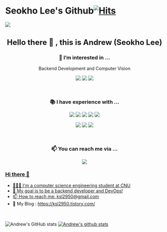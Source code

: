 # Seokho Lee's Github[![Hits](https://hits.seeyoufarm.com/api/count/incr/badge.svg?url=https%3A%2F%2Fgithub.com%2Fdltjrgh&count_bg=%2364A0D6&title_bg=%23555555&icon=&icon_color=%23E7E7E7&title=hits&edge_flat=false)](https://hits.seeyoufarm.com)

<img src="https://capsule-render.vercel.app/api?type=waving&color=auto&height=300&section=header&text=dltjrgh&fontSize=90" />

<h3 align="center" style="font-size: 1.5rem;">Hello there 👋 , this is Andrew (Seokho Lee)</h3>

<h3 align="center">🌱 I’m interested in ...</h3>
<p align="center">Backend Development and Computer Vision</p>

<p align="center">
  <img src="https://img.shields.io/badge/Spring-6DB33F?style=flat-square&logo=Spring&logoColor=white"/>
  <img src="https://img.shields.io/badge/PyTorch-EE4C2C?style=flat-square&logo=PyTorch&logoColor=white"/>
  <img src="https://img.shields.io/badge/OpenCV-5C3EE8?style=flat-square&logo=OpenCV&logoColor=white"/>
</p>

<div>&nbsp;</div>

<h3 align="center">📚 I have experience with ...</h3>

<p align="center">
  <img src="https://img.shields.io/badge/Spring-6DB33F?style=flat-square&logo=Spring&logoColor=white"/>
  <img src="https://img.shields.io/badge/Django-092E20?style=flat-square&logo=Django&logoColor=white"/>
  <img src="https://img.shields.io/badge/Flask-000000?style=flat-square&logo=Django&logoColor=white"/>
  <img src="https://img.shields.io/badge/Express-000000?style=flat-square&logo=Express&logoColor=white"/>
  <img src="https://img.shields.io/badge/NestJS-E0234E?style=flat-square&logo=nestjs&logoColor=white"/>
</p>

<p align="center">
  <img src="https://img.shields.io/badge/React-61DAFB?style=flat-square&logo=React&logoColor=white"/>
  <img src="https://img.shields.io/badge/Next.js-000000?style=flat-square&logo=nextdotjs&logoColor=white"/>
  <img src="https://img.shields.io/badge/Elastic_Stack-005571?style=flat-square&logo=Elastic-Stack&logoColor=white"/>
</p>

<div>&nbsp;</div>

<h3 align="center">📫 You can reach me via ...</h3>

<p align="center">
<a href="mailto:nocte55is@gmail.com"><img src="https://img.shields.io/badge/Gmail-EA4335?style=flat-square&logo=Gmail&logoColor=white&link=mailto:nocte55is@gmail.com"/>
</p>

  ### Hi there 👋

- 👩🏻‍💻 I'm a computer science engineering student at CNU
- 🌱 My goal is to be a backend developer and DevOps!
- 📫 How to reach me: ksl2950@gmail.com
- 🤍 My Blog : https://ksl2950.tistory.com/
  
 </br></br>
![Andrew's GitHub stats](https://github-readme-stats.vercel.app/api?username=dltjrgh&&show_icons=true&theme=react)
[![Andrew's github stats](https://github-readme-stats.vercel.app/api/top-langs/?username=dltjrgh&show_icons=true&hide_border=true&layout=compact&theme=react)](https://github.com/dltjrgh)



